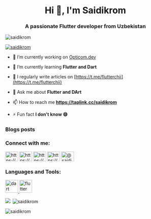 <h1 align="center">Hi 👋, I'm Saidikrom</h1>
<h3 align="center">A passionate Flutter developer from Uzbekistan</h3>

<p align="left"> <img src="https://komarev.com/ghpvc/?username=saidikrom&label=Profile%20views&color=0e75b6&style=flat" alt="saidikrom" /> </p>

<p align="left"> <a href="https://github.com/ryo-ma/github-profile-trophy"><img src="https://github-profile-trophy.vercel.app/?username=saidikrom" alt="saidikrom" /></a> </p>

- 🔭 I’m currently working on [Opticom.dev](https://optikom.uz/)

- 🌱 I’m currently learning **Flutter and Dart**

- 📝 I regularly write articles on [https://t.me/flutterchii](https://t.me/flutterchii)

- 💬 Ask me about **Flutter and DArt**

- 📫 How to reach me **https://taplink.cc/saidikrom**

- ⚡ Fun fact **I don't know 😄**

### Blogs posts
<!-- BLOG-POST-LIST:START -->
<!-- BLOG-POST-LIST:END -->

<h3 align="left">Connect with me:</h3>
<p align="left">
<a href="https://linkedin.com/in/https://www.linkedin.com/in/saidikrom-yusupov-567a061b2/" target="blank"><img align="center" src="https://raw.githubusercontent.com/rahuldkjain/github-profile-readme-generator/master/src/images/icons/Social/linked-in-alt.svg" alt="https://www.linkedin.com/in/saidikrom-yusupov-567a061b2/" height="30" width="40" /></a>
<a href="https://stackoverflow.com/users/https://stackoverflow.com/users/19629591/saidikrom-yusupov" target="blank"><img align="center" src="https://raw.githubusercontent.com/rahuldkjain/github-profile-readme-generator/master/src/images/icons/Social/stack-overflow.svg" alt="https://stackoverflow.com/users/19629591/saidikrom-yusupov" height="30" width="40" /></a>
<a href="https://instagram.com/https://www.instagram.com/saidikrom_003/" target="blank"><img align="center" src="https://raw.githubusercontent.com/rahuldkjain/github-profile-readme-generator/master/src/images/icons/Social/instagram.svg" alt="https://www.instagram.com/saidikrom_003/" height="30" width="40" /></a>
<a href="https://www.behance.net/https://www.behance.net/saidikryusupov" target="blank"><img align="center" src="https://raw.githubusercontent.com/rahuldkjain/github-profile-readme-generator/master/src/images/icons/Social/behance.svg" alt="https://www.behance.net/saidikryusupov" height="30" width="40" /></a>
<a href="https://medium.com/@saidikromyusupov" target="blank"><img align="center" src="https://raw.githubusercontent.com/rahuldkjain/github-profile-readme-generator/master/src/images/icons/Social/medium.svg" alt="@saidikromyusupov" height="30" width="40" /></a>
</p>

<h3 align="left">Languages and Tools:</h3>
<p align="left"> <a href="https://dart.dev" target="_blank" rel="noreferrer"> <img src="https://www.vectorlogo.zone/logos/dartlang/dartlang-icon.svg" alt="dart" width="40" height="40"/> </a> <a href="https://flutter.dev" target="_blank" rel="noreferrer"> <img src="https://www.vectorlogo.zone/logos/flutterio/flutterio-icon.svg" alt="flutter" width="40" height="40"/> </a> </p>

<p><img align="left" src="https://github-readme-stats.vercel.app/api/top-langs?username=saidikrom&show_icons=true&title_color=ffffff&icon_color=bb2acf&text_color=daf7dc&bg_color=151515" /></p>

<p>&nbsp;<img align="center" src="https://github-readme-stats.vercel.app/api?username=saidikrom&show_icons=true&locale=en" alt="saidikrom" /></p>

<p><img align="center" src="https://github-readme-streak-stats.herokuapp.com/?user=saidikrom&" alt="saidikrom" /></p>
